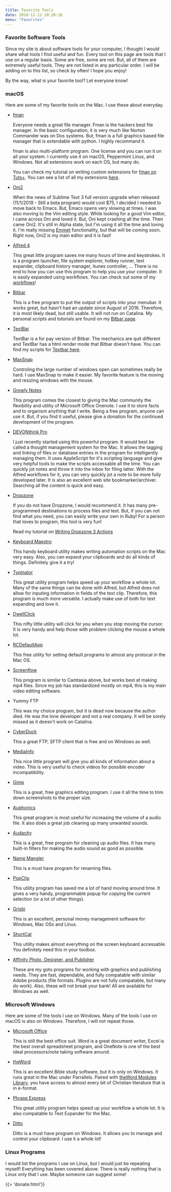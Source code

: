 ```yaml
---
title: Favorite Tools
date: 2018-11-12 20:20:16
menu: "Favorites"
---
```


### Favorite Software Tools


Since my site is about software tools for your computer, I thought I would share what tools I find useful and fun. Every tool on this page are tools that I use on a regular basis. Some are free, some are not. But, all of them are extremely useful tools. They are not listed in any particular order. I will be adding on to this list, so check by often! I hope you enjoy!

By the way, what is your favorite tool? Let everyone know!

### macOS

Here are some of my favorite tools on the Mac. I use these about everyday.

- [fman](http://www.fman.io)

    Everyone needs a great file manager. Fman is the hackers best file manager. In the basic configuration, it is very much like Norton Commander was on Dos systems. But, fman is a full graphics based file manager that is extendable with python. I highly recommand it.

    fman is also multi-platform program. One license and you can run it on all your system. I currently use it on macOS, Peppermint Linux, and Windows. Not all extensions work on each OS, but many do.

    You can check my tutorial on writing custom extensions for [fman on Tuts+](https://computers.tutsplus.com/tutorials/fman-the-extendable-file-manager-for-any-system--cms-28340). You can see a list of all my extensions [here](/#/projects/fman).

- [Oni2](https://v2.onivim.io/)

  When the news of Sublime Text 3 full version upgrade when released (11/1/2019 - Still
  a beta program) would cost $75, I decided I needed to move back to Emacs. But, Emacs
  opens very slowing at times. I was also moving to the Vim editing style. While
  looking for a good Vim editor, I came across Oni and loved it. But, Oni kept crashing
  all the time. Then came Oni2. It's still in Alpha state, but I'm using it all the time
  and loving it. I'm really missing [Emmet](https://emmet.io/) functionality, but that will be coming soon.
  Right now, Oni2 is my main editor and it is fast!
  
- [Alfred 4](http://alfredapp.com)

    This great little program saves me many hours of time and keystrokes. It is a program launcher, file system explorer, hotkey runner, text expander, clipboard history manager, itunes controller, ...  There is no end to how you can use this program to help you use your computer. It is easily expanded using workflows. You can check out some of my [workflows](/#/projects/alfred)!

- [Bitbar](https://getbitbar.com/)

  This is a free program to put the output of scripts into your menubar. It works great, but hasn't had an update since
  August of 2016. Therefore, it is most likely dead, but still usable. It will not run on Catalina. My personal scripts
  and tutorials are found on my [Bitbar page](/#/projects/bitbar).

- [TextBar](http://richsomerfield.com/apps/textbar/)

  TextBar is a for pay version of Bitbar. The mechanics are quit different and TextBar has a html render mode that
  Bitbar doesn't have. You can find my scripts for [Textbar here](/#/projects/textbar).
  

- [MaxSnap](https://a.paddle.com/click?said=426&aaid=1133&link_id=229&chk=93fb9c86ac7786bfa6928b4f5c4ddf91&redir=aHR0cDovL3d3dy5ub3RlaWZ5YXBwLmNvbS9tYXhzbmFwLXdpbmRvd3MtbWFuYWdlci1mb3ItbWFjLw==)

    Controling the large number of windows open can sometimes really be hard. I use MaxSnap to make it easier. My favorite feature is the moving and resizing windows with the mouse.

- [Growly Notes](http://growlybird.com/notes/index.html)

    This program comes the closest to giving the Mac community the flexibility and utility of Microsoft Office Onenote. I use it to store facts and to organism anything that I write. Being a free program, anyone can use it. But, if you find it useful, please give a donation for the continued development of the program.

- [DEVONthink Pro](http://www.devontechnologies.com/products/devonthink/overview.html)
    
    I just recently started using this powerful program. It would best be called a thought management system for the Mac. It allows the tagging and linking of files or database entries in the program for intelligently managing them. It uses AppleScript for it's scripting language and give very helpful tools to make the scripts accessable all the time. You can quickly jot notes and throw it into the inbox for filing latter. With the Alfred workflows for it, you can very quickly jot a note to be more fully developed later. It is also an excellent web site bookmarker/archiver. Searching all the content is quick and easy.

- [Dropzone](http://aptonic.com/)

    If you do not have Dropzone, I would recommend it. It has many pre-programmed destinations to process files and text. But, if you can not find what you need, you can easily write your own in Ruby! For a person that loves to program, this tool is very fun!

    Read my tutorial on [Writing Dropzone 3 Actions](http://computers.tutsplus.com/tutorials/writing-dropzone-3-actions--cms-21590)

- [Keyboard Maestro](http://www.keyboardmaestro.com/main/)

    This handy keyboard utility makes writing automation scripts on the Mac very easy. Also, you can expand your clipboards and do all kinds of things. Definitely give it a try!

- [Typinator](http://www.ergonis.com/products/typinator/)

    This great utility program helps speed up your workflow a whole lot. Many of the same things can be done with Alfred, but Alfred does not allow for inputing information in fields of the text clip. Therefore, this program is much more versatile. I actually make use of both for text expanding and love it.

- [DwellClick](https://pilotmoon.com/dwellclick/)

    This nifty little utility will click for you when you stop moving the cursor. It is very handy and help those with problem clicking the mouse a whole lot.

- [RCDefaultApp](http://www.rubicode.com/Software/RCDefaultApp/)

    This free utility for setting default programs to almost any protocal in the Mac OS.

- [Screenflow](http://www.telestream.net/screenflow/overview.htm)

    This program is similar to Camtasia above, but works best at making mp4 files. Since my job has standardized mostly on mp4, this is my main video editing software.

- Yummy FTP

  This was my choice program, but it is dead now because the author died. He was the lone developer and not a real
  company. It will be sorely missed as it doesn't work on Catalina.

- [CyberDuck](http://cyberduck.ch/)

    This a great FTP, SFTP client that is free and on Windows as well.

- [MediaInfo](http://mediainfo.sourceforge.net/en)

    This nice little program will give you all kinds of information about a video. This is very useful to check videos for possible encoder incompatibility.

- [Gimp](http://www.gimp.org/)

    This is a great, free graphics editing program. I use it all the time to trim down screenshots to the proper size.

- [Auphonics](http://auphonic.com/)

    This great program is most useful for increasing the volume of a audio file. It also does a great job cleaning up many unwanted sounds.

- [Audacity](http://audacity.sourceforge.net/)

    This is a great, free program for cleaning up audio files. It has many built-in filters for making the audio sound as good as possible.

- [Name Mangler](http://manytricks.com/namemangler/)

    This is a must have program for renaming files.

- [PopClip](http://pilotmoon.com/popclip/)

    This utility program has saved me a lot of hand moving around time. It gives a very handy, programmable popup for copying the current selection (or a lot of other things).

- [Grisbi](http://www.grisbi.org/)
    
    This is an excellent, personal money management software for Windows, Mac OSx and Linux.

- [ShortCat](http://shortcatapp.com/)
    
    This utility makes almost everything on the screen keyboard accessable. You definitely need this in your toolbox.

- [Affinity Photo, Designer, and Publisher](https://affinity.serif.com/en-us/)

  These are my goto programs for working with graphics and publishing needs. They are fast, dependable, and fully
  compatable with similar Adobe products (file formats. Plugins are not fully compatable, but many do work). Also, these
  will not break your bank! All are available for Windows as well.

### Microsoft Windows

Here are some of the tools I use on Windows. Many of the tools I use on macOS is also on Windows. Therefore, I will not repeat those.

- [Microsoft Office](www.microsoft.com/office)

    This is still the best office suit. Word is a great document writer, Excel is the best overall spreadsheet program, and OneNote is one of the best ideal processors/note taking software around.

- [theWord](http://www.theword.net/)

    This is an excellent Bible study software, but it is only on Windows. It runs great in the Mac under Parrallels. Paired with [theWord Modules Library](http://www.twmodules.com/), you have access to almost every bit of Christian literature that is in e-format.

- [Phrase Express](http://www.phraseexpress.com/)

    This great utility program helps speed up your workflow a whole lot. It is also compatable to Text Expander for the Mac.

- [Ditto](http://ditto-cp.sourceforge.net/)

    Ditto is a must have program on Windows. It allows you to manage and control your clipboard. I use it a whole lot!

### Linux Programs

I would list the programs I use on Linux, but I would just be repeating myself! Everything has been covered above. There is really nothing that is Linux only that I use. Maybe someone can suggest some!

{{> 'donate.html'}}
